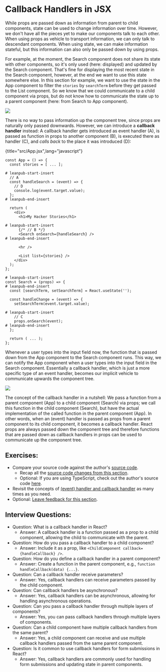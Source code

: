 # Callback Handlers in JSX

While props are passed down as information from parent to child components, state can be used to change information over time. However, we don't have all the pieces yet to make our components talk to each other. When using props as vehicle to transport information, we can only talk to descendant components. When using state, we can make information stateful, but this information can also only be passed down by using props.

For example, at the moment, the Search component does not share its state with other components, so it's only used (here: displayed) and updated by the Search component. That's fine for displaying the most recent state in the Search component, however, at the end we want to use this state somewhere else. In this section for example, we want to use the state in the App component to filter the `stories` by `searchTerm` before they get passed to the List component. So we know that we could communicate to a child component via props, but do not know how to communicate the state up to a parent component (here: from Search to App component).

![](images/callback-handler-1.png)

There is no way to pass information up the component tree, since props are naturally only passed downwards. However, we can introduce a **callback handler** instead: A callback handler gets introduced as event handler (A), is passed as function in props to another component (B), is executed there as handler (C), and *calls back* to the place it was introduced (D):

{title="src/App.jsx",lang="javascript"}
~~~~~~~
const App = () => {
  const stories = [ ... ];

# leanpub-start-insert
  // A
  const handleSearch = (event) => {
    // D
    console.log(event.target.value);
  };
# leanpub-end-insert

  return (
    <div>
      <h1>My Hacker Stories</h1>

# leanpub-start-insert
      {/* // B */}
      <Search onSearch={handleSearch} />
# leanpub-end-insert

      <hr />

      <List list={stories} />
    </div>
  );
};

# leanpub-start-insert
const Search = (props) => {
# leanpub-end-insert
  const [searchTerm, setSearchTerm] = React.useState('');

  const handleChange = (event) => {
    setSearchTerm(event.target.value);

# leanpub-start-insert
    // C
    props.onSearch(event);
# leanpub-end-insert
  };

  return ( ... );
};
~~~~~~~

Whenever a user types into the input field now, the function that is passed down from the App component to the Search component runs. This way, we can notify the App component when a user types into the input field in the Search component. Essentially a callback handler, which is just a more specific type of an event handler, becomes our implicit vehicle to communicate upwards the component tree.

![](images/callback-handler-2.png)

The concept of the callback handler in a nutshell: We pass a function from a parent component (App) to a child component (Search) via props; we call this function in the child component (Search), but have the actual implementation of the called function in the parent component (App). In other words, when an (event) handler is passed as props from a parent component to its child component, it becomes a callback handler. React props are always passed down the component tree and therefore functions that are passed down as callback handlers in props can be used to communicate up the component tree.

## Exercises:

* Compare your source code against the author's [source code](https://bit.ly/3O6t1c8).
  * Recap all the [source code changes from this section](https://bit.ly/3SmJ8Fe).
  * Optional: If you are using TypeScript, check out the author's source code [here](https://bit.ly/3UnOJMQ).
* Revisit the concepts of [(event) handler and callback handler](https://www.robinwieruch.de/react-event-handler/) as many times as you need.
* Optional: [Leave feedback for this section](https://forms.gle/3LoBoWKCMNT2YpnA7).

## Interview Questions:

* Question: What is a callback handler in React?
  * Answer: A callback handler is a function passed as a prop to a child component, allowing the child to communicate with the parent.
* Question: How do you pass a callback handler to a child component?
  * Answer: Include it as a prop, like `<ChildComponent callback={handleCallback} />`.
* Question: How do you define a callback handler in a parent component?
  * Answer: Create a function in the parent component, e.g., `function handleCallback(data) {...}`.
* Question: Can a callback handler receive parameters?
  * Answer: Yes, callback handlers can receive parameters passed by the child component.
* Question: Can callback handlers be asynchronous?
  * Answer: Yes, callback handlers can be asynchronous, allowing for handling asynchronous operations.
* Question: Can you pass a callback handler through multiple layers of components?
  * Answer: Yes, you can pass callback handlers through multiple layers of components.
* Question: Can a child component have multiple callback handlers from the same parent?
  * Answer: Yes, a child component can receive and use multiple callback handlers passed from the same parent component.
* Question: Is it common to use callback handlers for form submissions in React?
  * Answer: Yes, callback handlers are commonly used for handling form submissions and updating state in parent components.